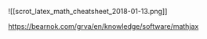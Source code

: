 ![[scrot_latex_math_cheatsheet_2018-01-13.png]]

https://bearnok.com/grva/en/knowledge/software/mathjax